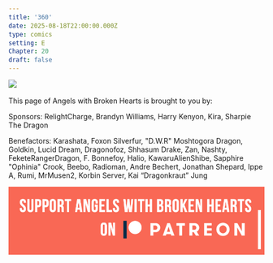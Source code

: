 ```yaml
---
title: '360'
date: 2025-08-18T22:00:00.000Z
type: comics
setting: E
Chapter: 20
draft: false
---
```


![](</uploads/F 7.png>)

This page of Angels with Broken Hearts is brought to you by:

Sponsors: RelightCharge, Brandyn Williams, Harry Kenyon, Kira, Sharpie The Dragon

Benefactors: Karashata, Foxon Silverfur, "D.W\.R" Moshtogora Dragon, Goldkin, Lucid Dream, Dragonofoz, Shhasum Drake, Zan, Nashty, FeketeRangerDragon, F. Bonnefoy, Halio, KawaruAlienShibe, Sapphire "Ophinia" Crook, Beebo, Radioman, Andre Bechert, Jonathan Shepard, Ippe A, Rumi, MrMusen2, Korbin Server, Kai “Dragonkraut” Jung

[![](/uploads/patreon-banner-4.jpg)](http://patreon.com/mbsaunders)

